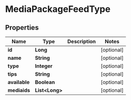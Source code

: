 

# MediaPackageFeedType


## Properties

Name | Type | Description | Notes
------------ | ------------- | ------------- | -------------
**id** | **Long** |  |  [optional]
**name** | **String** |  |  [optional]
**type** | **Integer** |  |  [optional]
**tips** | **String** |  |  [optional]
**available** | **Boolean** |  |  [optional]
**mediaids** | **List&lt;Long&gt;** |  |  [optional]



